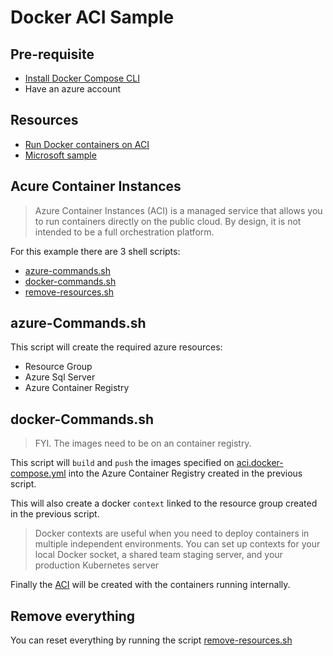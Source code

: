 
# Docker ACI Sample

## Pre-requisite

- [Install Docker Compose CLI](https://docs.docker.com/cloud/aci-integration/#install-the-docker-compose-cli-on-linux)
- Have an azure account

## Resources 
- [Run Docker containers on ACI](https://docs.docker.com/cloud/aci-integration/#run-docker-containers-on-aci)
- [Microsoft sample](https://docs.microsoft.com/en-us/azure/container-instances/container-instances-tutorial-prepare-app)

## Acure Container Instances

> Azure Container Instances (ACI) is a managed service that allows you to run containers directly on the public cloud. By design, it is not intended to be a full orchestration platform.

For this example there are 3 shell scripts:
* [azure-commands.sh](azure-commands.sh) 
* [docker-commands.sh](docker-commands.sh) 
* [remove-resources.sh](remove-resources.sh) 


## azure-Commands.sh

This script will create the required azure resources:
* Resource Group
* Azure Sql Server
* Azure Container Registry

## docker-Commands.sh

> FYI. The images need to be on an container registry.

This script will `build` and `push` the images specified on [aci.docker-compose.yml](aci.docker-compose.yml) into the Azure Container Registry created in the previous script.

This will also create a docker `context` linked to the resource group created in the previous script.

> Docker contexts are useful when you need to deploy containers in multiple independent environments. You can set up contexts for your local Docker socket, a shared team staging server, and your production Kubernetes server

Finally the [ACI](https://docs.microsoft.com/en-us/azure/container-instances/container-instances-overview) will be created with the containers running internally.

 ## Remove everything

 You can reset everything by running the script [remove-resources.sh](remove-resources.sh)

